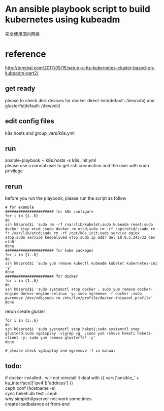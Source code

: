 # An ansible playbook script to build kubernetes using kubeadm
完全使用国内网络
# reference
 http://tonybai.com/2017/05/15/setup-a-ha-kubernetes-cluster-based-on-kubeadm-part2/
## get ready
   please to check disk devices for docker direct-lvm(default: /dev/vdb) and glusterfs(default: /dev/vdc)
## edit config files
 k8s.hosts and group_vars/k8s.yml
## run
 ansible-playbook -i k8s.hosts -s k8s_init.yml  
 please use a normal user to get ssh connection and the user with sudo privilege
## rerun
 before you run the playbook, please run the script as follow
```
# for example
###################### for k8s configure
for i in {1..6}
do
ssh k8sprod$i 'sudo rm -rf /var/lib/kubelet;sudo kubeadm reset;sudo docker stop etcd ;sudo docker rm etcd;sudo rm -rf /opt/etcd/;sudo rm -fr /var/lib/etcd;sudo rm -rf /opt/k8s_init;sudo service nginx stop;sudo service keepalived stop;sudo ip addr del 10.9.5.243/32 dev eth0'
done
###################### for kube packages
for i in {1..6}
do
ssh k8sprod$i 'sudo yum remove kubectl kubeadm kubelet kubernetes-cni -y'
done
###################### for docker 
for i in {1..6}
do
ssh k8sprod$i 'sudo systemctl stop docker ; sudo yum remove docker-engine docker-engine-selinux -y; sudo vgremove -f docker ;sudo pvremove /dev/vdb;sudo rm /etc/lvm/profile/docker-thinpool.profile'
done
```
rerun create gluster
```
for i in {3..6}
do
ssh k8sprod$i 'sudo systemctl stop heketi;sudo systemctl stop glusterd;sudo vgdisplay -v|grep vg_ ;sudo yum remove heketi heketi-client -y; sudo yum remove glusterfs* -y'
done

# please check vgdisplay and vgremove -f in manual
```
## todo:
if docker installed , will not reinstall it
deal with  {{ vars['ansible_' + ka_interface]['ipv4']['address'] }}  
ceph.conf (hostname -s)  
sync heketi.db
test : ceph   
why simplehttpserver not work sometimes  
create loadbalance at front-end  
